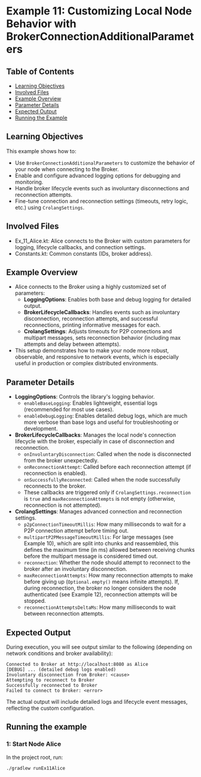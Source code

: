 # Example 11: Customizing Local Node Behavior with BrokerConnectionAdditionalParameters
## Table of Contents

- [Learning Objectives](#learning-objectives)
- [Involved Files](#involved-files)
- [Example Overview](#example-overview)
- [Parameter Details](#parameter-details)
- [Expected Output](#expected-output)
- [Running the Example](#running-the-example)

## Learning Objectives

This example shows how to:
- Use `BrokerConnectionAdditionalParameters` to customize the behavior of your node when connecting to the Broker.
- Enable and configure advanced logging options for debugging and monitoring.
- Handle broker lifecycle events such as involuntary disconnections and reconnection attempts.
- Fine-tune connection and reconnection settings (timeouts, retry logic, etc.) using `CrolangSettings`.

## Involved Files

- Ex_11_Alice.kt: Alice connects to the Broker with custom parameters for logging, lifecycle callbacks, and connection settings.
- Constants.kt: Common constants (IDs, broker address).

## Example Overview

- Alice connects to the Broker using a highly customized set of parameters:
    - **LoggingOptions**: Enables both base and debug logging for detailed output.
    - **BrokerLifecycleCallbacks**: Handles events such as involuntary disconnection, reconnection attempts, and successful reconnections, printing informative messages for each.
    - **CrolangSettings**: Adjusts timeouts for P2P connections and multipart messages, sets reconnection behavior (including max attempts and delay between attempts).
- This setup demonstrates how to make your node more robust, observable, and responsive to network events, which is especially useful in production or complex distributed environments.

## Parameter Details

- **LoggingOptions**: Controls the library's logging behavior.
    - `enableBaseLogging`: Enables lightweight, essential logs (recommended for most use cases).
    - `enableDebugLogging`: Enables detailed debug logs, which are much more verbose than base logs and useful for troubleshooting or development.
- **BrokerLifecycleCallbacks**: Manages the local node's connection lifecycle with the broker, especially in case of disconnection and reconnection.
    - `onInvoluntaryDisconnection`: Called when the node is disconnected from the broker unexpectedly.
    - `onReconnectionAttempt`: Called before each reconnection attempt (if reconnection is enabled).
    - `onSuccessfullyReconnected`: Called when the node successfully reconnects to the broker.
    - These callbacks are triggered only if `CrolangSettings.reconnection` is `true` and `maxReconnectionAttempts` is not empty (otherwise, reconnection is not attempted).
- **CrolangSettings**: Manages advanced connection and reconnection settings.
    - `p2pConnectionTimeoutMillis`: How many milliseconds to wait for a P2P connection attempt before timing out.
    - `multipartP2PMessageTimeoutMillis`: For large messages (see Example 10), which are split into chunks and reassembled, this defines the maximum time (in ms) allowed between receiving chunks before the multipart message is considered timed out.
    - `reconnection`: Whether the node should attempt to reconnect to the broker after an involuntary disconnection.
    - `maxReconnectionAttempts`: How many reconnection attempts to make before giving up (`Optional.empty()` means infinite attempts). If, during reconnection, the broker no longer considers the node authenticated (see Example 12), reconnection attempts will be stopped.
    - `reconnectionAttemptsDeltaMs`: How many milliseconds to wait between reconnection attempts.

## Expected Output

During execution, you will see output similar to the following (depending on network conditions and broker availability):

```
Connected to Broker at http://localhost:8080 as Alice
[DEBUG] ... (detailed debug logs enabled)
Involuntary disconnection from Broker: <cause>
Attempting to reconnect to Broker
Successfully reconnected to Broker
Failed to connect to Broker: <error>
```

The actual output will include detailed logs and lifecycle event messages, reflecting the custom configuration.

## Running the example
### 1: Start Node Alice

In the project root, run:

```sh
./gradlew runEx11Alice
```

